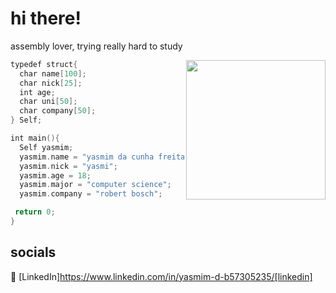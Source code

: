 # hi there!

assembly lover, trying really hard to study

<img align="right" width="223" src="https://i.pinimg.com/originals/55/a2/c8/55a2c886df84983873852b3e7b308c31.gif" />

```kotlin
typedef struct{
  char name[100];
  char nick[25];
  int age;
  char uni[50];
  char company[50];
} Self;

int main(){
  Self yasmim;
  yasmim.name = "yasmim da cunha freitas";
  yasmim.nick = "yasmi";
  yasmim.age = 18;
  yasmim.major = "computer science";
  yasmim.company = "robert bosch";

 return 0;
}

```

## socials

👔 [LinkedIn]https://www.linkedin.com/in/yasmim-d-b57305235/[linkedin]
